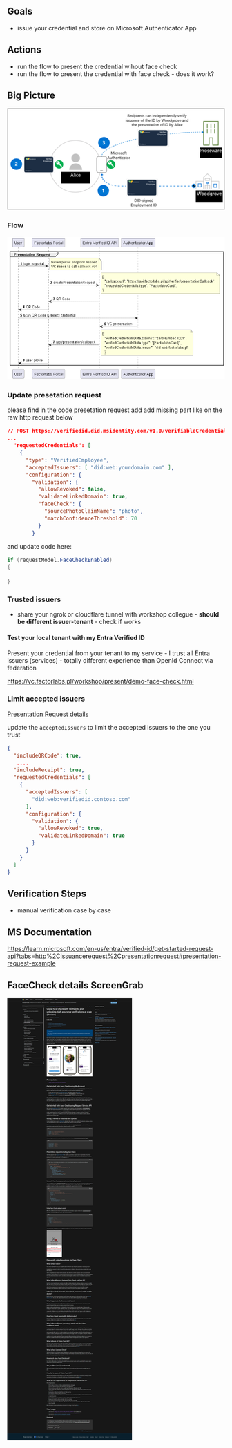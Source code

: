 ## Goals
- issue your credential and store on Microsoft Authenticator App

## Actions
- run the flow to present the credential wihout face check
- run the flow to present the credential with face check - does it work?

## Big Picture
![Flow](flow.png)

### Flow
![Flow](flow-technical.png)

### Update presetation request
please find in the code presetation request add add missing part like on the raw http request below

```json
// POST https://verifiedid.did.msidentity.com/v1.0/verifiableCredentials/createPresentationRequest
...
  "requestedCredentials": [
    {
      "type": "VerifiedEmployee",
      "acceptedIssuers": [ "did:web:yourdomain.com" ],
      "configuration": {
        "validation": {
          "allowRevoked": false,
          "validateLinkedDomain": true,
          "faceCheck": {
            "sourcePhotoClaimName": "photo",
            "matchConfidenceThreshold": 70
          }
        }
```

and update code here:
```csharp
if (requestModel.FaceCheckEnabled)
{
    
}
```

### Trusted issuers
- share your ngrok or cloudflare tunnel with workshop collegue - **should be different issuer-tenant** - check if works

#### Test your local tenant with my Entra Verified ID
Present your credential from your tenant to my service - I trust all Entra issuers (services) - totally different experience than OpenId Connect via federation

https://vc.factorlabs.pl/workshop/present/demo-face-check.html

### Limit accepted issuers
[Presentation Request details](https://learn.microsoft.com/en-us/entra/verified-id/get-started-request-api?tabs=http%2Cissuancerequest%2Cpresentationrequest#presentation-request-example)

update the `acceptedIssuers` to limit the accepted issuers to the one you trust
```json
{
  "includeQRCode": true,
   ....
  "includeReceipt": true,
  "requestedCredentials": [
    {
      "acceptedIssuers": [
        "did:web:verifiedid.contoso.com"
      ],
      "configuration": {
        "validation": {
          "allowRevoked": true,
          "validateLinkedDomain": true
        }
      }
    }
  ]
}
```


## Verification Steps
- manual verification case by case

## MS Documentation
https://learn.microsoft.com/en-us/entra/verified-id/get-started-request-api?tabs=http%2Cissuancerequest%2Cpresentationrequest#presentation-request-example

## FaceCheck details ScreenGrab
![screen](screencapture-learn-microsoft-en-us-entra-verified-id-using-facecheck-2024-04-09-16_12_32.png)